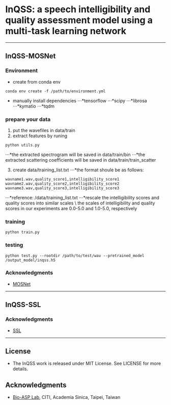 # InQSS: a speech intelligibility and quality assessment model using a multi-task learning network
***
## InQSS-MOSNet

### Environment
* create from conda env
```
conda env create -f /path/to/environment.yml
```
* manually install dependencies
⋅⋅⋅*tensorflow
⋅⋅⋅*scipy
⋅⋅⋅*librosa
⋅⋅⋅*kymatio
⋅⋅⋅*tqdm

### prepare your data

1. put the wavefiles in data/train
2. extract features by runing
```
python utils.py
```
 ⋅⋅⋅*the extracted spectrogram will be saved in data/train/bin
 ⋅⋅⋅*the extracted scattering coefficients will be saved in data/train/train_scatter
  
3. create data/training_list.txt
 ⋅⋅⋅*the format shoule be as follows:
```
wavname1.wav,quality_score1,intelligibility_score1
wavname2.wav,quality_score2,intelligibility_score2
wavname3.wav,quality_score3,intelligibility_score3
```
 ⋅⋅⋅*reference: /data/training_list.txt
 ⋅⋅⋅*rescale the intelligibility scores and quality scores into similar scales \\
      the scales of intelligibility and quality scores in our experiments are 0.0-5.0 and 1.0-5.0, respectively

### training
```
python train.py
```


### testing
```
python test.py --rootdir /path/to/test/wav --pretrained_model /output_model/inqss.h5
```

### Acknowledgments
* [MOSNet](https://github.com/lochenchou/MOSNet)

***

## InQSS-SSL



### Acknowledgments
* [SSL](https://github.com/nii-yamagishilab/mos-finetune-ssl)



***
## License
* The InQSS work is released under MIT License. See LICENSE for more details.

## Acknowledgments
* [Bio-ASP Lab](https://bio-asplab.citi.sinica.edu.tw), CITI, Academia Sinica, Taipei, Taiwan

